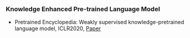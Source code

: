 ### Knowledge Enhanced Pre-trained Language Model

* Pretrained Encyclopedia: Weakly supervised knowledge-pretrained language model, ICLR2020, [Paper](https://arxiv.org/pdf/1912.09637.pdf)
